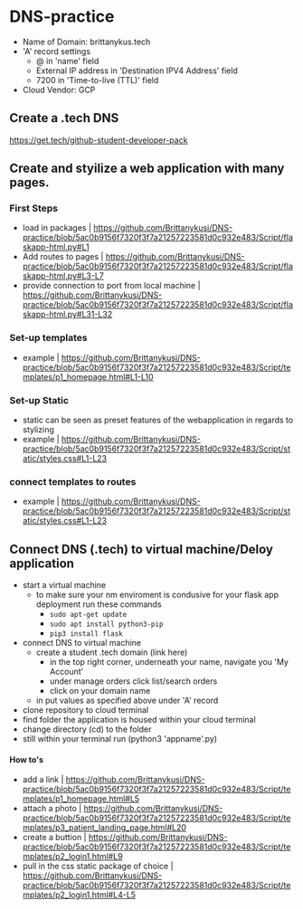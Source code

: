 # DNS-practice
- Name of Domain: brittanykus.tech
- 'A' record settings
  - @ in 'name' field
  - External IP address in 'Destination IPV4 Address' field
  - 7200 in 'Time-to-live (TTL)' field
- Cloud Vendor: GCP

## Create a .tech DNS
https://get.tech/github-student-developer-pack

## Create and styilize a web application with many pages.

### First Steps
- load in packages | https://github.com/Brittanykusi/DNS-practice/blob/5ac0b9156f7320f3f7a21257223581d0c932e483/Script/flaskapp-html.py#L1
- Add routes to pages | https://github.com/Brittanykusi/DNS-practice/blob/5ac0b9156f7320f3f7a21257223581d0c932e483/Script/flaskapp-html.py#L3-L7
- provide connection to port from local machine | https://github.com/Brittanykusi/DNS-practice/blob/5ac0b9156f7320f3f7a21257223581d0c932e483/Script/flaskapp-html.py#L31-L32

### Set-up templates
- example | https://github.com/Brittanykusi/DNS-practice/blob/5ac0b9156f7320f3f7a21257223581d0c932e483/Script/templates/p1_homepage.html#L1-L10

### Set-up Static
- static can be seen as preset features of the webapplication in regards to stylizing
- example | https://github.com/Brittanykusi/DNS-practice/blob/5ac0b9156f7320f3f7a21257223581d0c932e483/Script/static/styles.css#L1-L23

### connect templates to routes 
- example | https://github.com/Brittanykusi/DNS-practice/blob/5ac0b9156f7320f3f7a21257223581d0c932e483/Script/static/styles.css#L1-L23

## Connect DNS (.tech) to virtual machine/Deloy application
- start a virtual machine
  - to make sure your nm enviroment is condusive for your flask app deployment run these commands
    - `sudo apt-get update`
    - `sudo apt install python3-pip`
    - `pip3 install flask`
- connect DNS to virtual machine
  - create a student .tech domain (link here)
    - in the top right corner, underneath your name, navigate you 'My Account'
    - under manage orders click list/search orders
    - click on your domain name
  - in put values as specified above under 'A' record 
- clone repository to cloud terminal
- find folder the application is housed within your cloud terminal 
- change directory (cd) to the folder
- still within your terminal run (python3 'appname'.py) 


#### How to's
- add a link | https://github.com/Brittanykusi/DNS-practice/blob/5ac0b9156f7320f3f7a21257223581d0c932e483/Script/templates/p1_homepage.html#L5
- attach a photo | https://github.com/Brittanykusi/DNS-practice/blob/5ac0b9156f7320f3f7a21257223581d0c932e483/Script/templates/p3_patient_landing_page.html#L20
- create a buttion | https://github.com/Brittanykusi/DNS-practice/blob/5ac0b9156f7320f3f7a21257223581d0c932e483/Script/templates/p2_login1.html#L9
- pull in the css static package of choice | https://github.com/Brittanykusi/DNS-practice/blob/5ac0b9156f7320f3f7a21257223581d0c932e483/Script/templates/p2_login1.html#L4-L5
